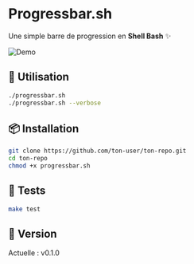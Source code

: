 # Progressbar.sh

Une simple barre de progression en **Shell Bash** ✨

![Demo](demo.gif)

## 🚀 Utilisation

```bash
./progressbar.sh
./progressbar.sh --verbose
```

## 📦 Installation

```bash
git clone https://github.com/ton-user/ton-repo.git
cd ton-repo
chmod +x progressbar.sh
```

## 🧪 Tests

```bash
make test
```

## 🔖 Version

Actuelle : v0.1.0
